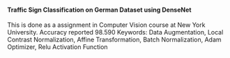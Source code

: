 #### Traffic Sign Classification on German Dataset using DenseNet
This is done as a assignment in Computer Vision course at New York University.
Accuracy reported 98.590
Keywords: Data Augmentation, Local Contrast Normalization, Affine Transformation, Batch Normalization, Adam Optimizer, Relu Activation Function
